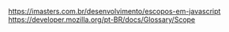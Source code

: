 https://imasters.com.br/desenvolvimento/escopos-em-javascript
https://developer.mozilla.org/pt-BR/docs/Glossary/Scope
